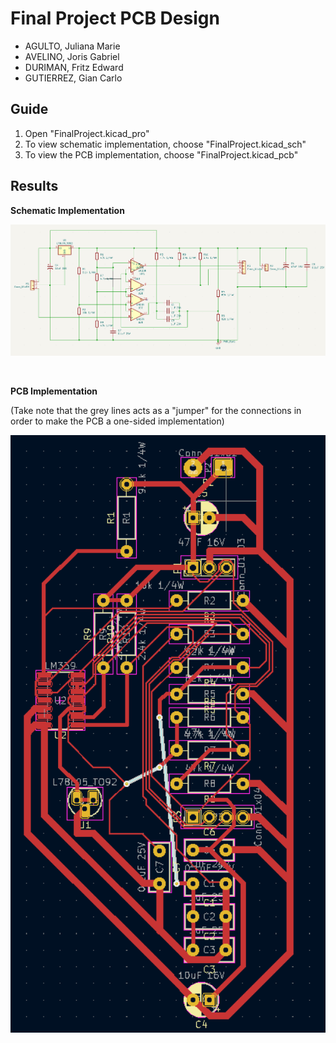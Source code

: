 # Final Project PCB Design

- AGULTO, Juliana Marie
- AVELINO, Joris Gabriel
- DURIMAN, Fritz Edward
- GUTIERREZ, Gian Carlo

## Guide

1. Open "FinalProject.kicad_pro"
2. To view schematic implementation, choose "FinalProject.kicad_sch"
3. To view the PCB implementation, choose "FinalProject.kicad_pcb"

## Results

**Schematic Implementation**
<br/><p align="center"><img src="SCHEMATIC IMPLEMENTATION.png" width="800"></p><br/>

**PCB Implementation**

(Take note that the grey lines acts as a "jumper" for the connections in order to make the PCB a one-sided implementation)
<br/><p align="center"><img src="PCB IMPLEMENTATION.png" width="600"></p><br/>

